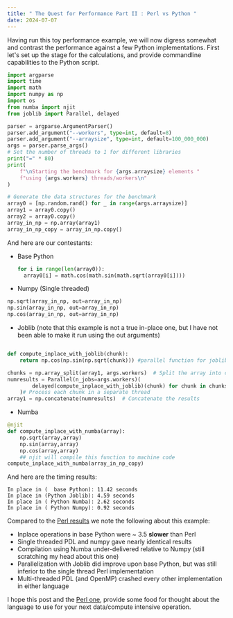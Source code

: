 ```yaml
---
title: " The Quest for Performance Part II : Perl vs Python "
date: 2024-07-07
---
```


Having run this toy performance example, we will now digress somewhat and contrast the performance against 
a few Python implementations. First let's set up the stage for the calculations, and provide commandline 
capabilities to the Python script. 
```python
import argparse
import time
import math
import numpy as np
import os
from numba import njit
from joblib import Parallel, delayed

parser = argparse.ArgumentParser()
parser.add_argument("--workers", type=int, default=8)
parser.add_argument("--arraysize", type=int, default=100_000_000)
args = parser.parse_args()
# Set the number of threads to 1 for different libraries
print("=" * 80)
print(
    f"\nStarting the benchmark for {args.arraysize} elements "
    f"using {args.workers} threads/workers\n"
)

# Generate the data structures for the benchmark
array0 = [np.random.rand() for _ in range(args.arraysize)]
array1 = array0.copy()
array2 = array0.copy()
array_in_np = np.array(array1)
array_in_np_copy = array_in_np.copy()
```
And here are our contestants: 
* Base Python
  ```python
  for i in range(len(array0)):
    array0[i] = math.cos(math.sin(math.sqrt(array0[i])))
  ```
* Numpy (Single threaded)
```python
np.sqrt(array_in_np, out=array_in_np)
np.sin(array_in_np, out=array_in_np)
np.cos(array_in_np, out=array_in_np)
```
* Joblib (note that this example is not a true in-place one, but I have not been able to make it run using the out arguments)
  
```python

def compute_inplace_with_joblib(chunk):
    return np.cos(np.sin(np.sqrt(chunk))) #parallel function for joblib

chunks = np.array_split(array1, args.workers)  # Split the array into chunks
numresults = Parallel(n_jobs=args.workers)(
        delayed(compute_inplace_with_joblib)(chunk) for chunk in chunks
    )# Process each chunk in a separate thread
array1 = np.concatenate(numresults)  # Concatenate the results
```
* Numba
```python
@njit
def compute_inplace_with_numba(array):
    np.sqrt(array,array)
    np.sin(array,array)
    np.cos(array,array)
    ## njit will compile this function to machine code
compute_inplace_with_numba(array_in_np_copy)
```

And here are the timing results:
```text
In place in (  base Python): 11.42 seconds
In place in (Python Joblib): 4.59 seconds
In place in ( Python Numba): 2.62 seconds
In place in ( Python Numpy): 0.92 seconds
```

Compared to the [Perl results](https://chrisarg.github.io/Killing-It-with-PERL/2024/07/06/The-Quest-For-Performance-Part-I-InlineC-OpenMP-PDL.html) we note the following about this example:
* Inplace operations in base Python were ~ 3.5 **slower** than Perl
* Single threaded PDL and numpy gave nearly identical results
* Compilation using Numba under-delivered relative to Numpy (still scratching my head about this one)
* Parallelization with Joblib did improve upon base Python, but was still inferior to the single thread Perl implementation
* Multi-threaded PDL (and OpenMP) crashed every other implementation in either language

I hope this post and the [Perl one](https://chrisarg.github.io/Killing-It-with-PERL/2024/07/06/The-Quest-For-Performance-Part-I-InlineC-OpenMP-PDL.html), provide some food for thought about
the language to use for your next data/compute intensive operation. 
